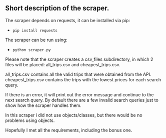## Short description of the scraper.

The scraper depends on requests, it can be installed via pip:
- `pip install requests`

The scraper can be run using:
- `python scraper.py`

Please note that the scraper creates a csv_files subdirectory, in which 2 files will be placed: all_trips.csv and cheapest_trips.csv.

all_trips.csv contains all the valid trips that were obtained from the API.
cheapest_trips.csv contains the trips with the lowest prices for each search query.

If there is an error, it will print out the error message and continue to the next search query.
By default there are a few invalid search queries just to show how the scraper handles them.

In this scraper i did not use objects/classes, but there would be no problems using objects.

Hopefully I met all the requirements, including the bonus one. 
